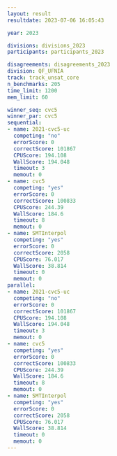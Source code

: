 ```yaml
---
layout: result
resultdate: 2023-07-06 16:05:43

year: 2023

divisions: divisions_2023
participants: participants_2023

disagreements: disagreements_2023
division: QF_UFNIA
track: track_unsat_core
n_benchmarks: 205
time_limit: 1200
mem_limit: 60

winner_seq: cvc5
winner_par: cvc5
sequential:
- name: 2021-cvc5-uc
  competing: "no"
  errorScore: 0
  correctScore: 101867
  CPUScore: 194.108
  WallScore: 194.048
  timeout: 3
  memout: 0
- name: cvc5
  competing: "yes"
  errorScore: 0
  correctScore: 100833
  CPUScore: 244.39
  WallScore: 184.6
  timeout: 8
  memout: 0
- name: SMTInterpol
  competing: "yes"
  errorScore: 0
  correctScore: 2058
  CPUScore: 76.017
  WallScore: 38.814
  timeout: 0
  memout: 0
parallel:
- name: 2021-cvc5-uc
  competing: "no"
  errorScore: 0
  correctScore: 101867
  CPUScore: 194.108
  WallScore: 194.048
  timeout: 3
  memout: 0
- name: cvc5
  competing: "yes"
  errorScore: 0
  correctScore: 100833
  CPUScore: 244.39
  WallScore: 184.6
  timeout: 8
  memout: 0
- name: SMTInterpol
  competing: "yes"
  errorScore: 0
  correctScore: 2058
  CPUScore: 76.017
  WallScore: 38.814
  timeout: 0
  memout: 0
---
```

